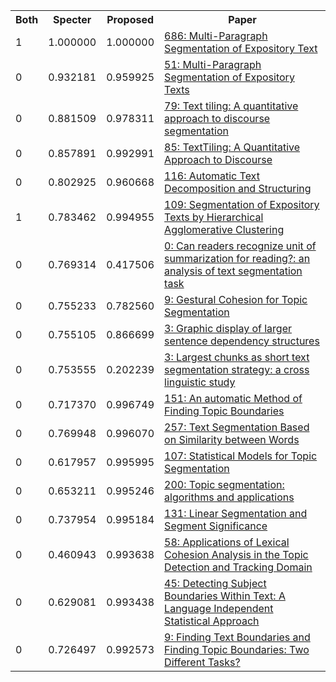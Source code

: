 <html><table><tr>
<th>Both</th>
<th>Specter</th>
<th>Proposed</th>
<th>Paper</th>
</tr>
<tr>
<td>1</td>
<td>1.000000</td>
<td>1.000000</td>
<td><a href="https://www.semanticscholar.org/paper/c92968494a79135c7e8cfb48414312722f14d8a3">686: Multi-Paragraph Segmentation of Expository Text</a></td>
</tr>
<tr>
<td>0</td>
<td>0.932181</td>
<td>0.959925</td>
<td><a href="https://www.semanticscholar.org/paper/f1626b2b04237165f14701be43ca38e91cb04464">51: Multi-Paragraph Segmentation of Expository Texts</a></td>
</tr>
<tr>
<td>0</td>
<td>0.881509</td>
<td>0.978311</td>
<td><a href="https://www.semanticscholar.org/paper/d7b3c8019d8d1dfe6bc1f627c236cd5cab40134c">79: Text tiling: A quantitative approach to discourse segmentation</a></td>
</tr>
<tr>
<td>0</td>
<td>0.857891</td>
<td>0.992991</td>
<td><a href="https://www.semanticscholar.org/paper/f88dded08d63adc2d3a4de48726b0411ef2b74cb">85: TextTiling: A Quantitative Approach to Discourse</a></td>
</tr>
<tr>
<td>0</td>
<td>0.802925</td>
<td>0.960668</td>
<td><a href="https://www.semanticscholar.org/paper/ea0a2d6ceac3868046b3dfe1aac4b8e0076747dc">116: Automatic Text Decomposition and Structuring</a></td>
</tr>
<tr>
<td>1</td>
<td>0.783462</td>
<td>0.994955</td>
<td><a href="https://www.semanticscholar.org/paper/caaa47522e7a9dd4615becd26dacdbdd96136341">109: Segmentation of Expository Texts by Hierarchical Agglomerative Clustering</a></td>
</tr>
<tr>
<td>0</td>
<td>0.769314</td>
<td>0.417506</td>
<td><a href="https://www.semanticscholar.org/paper/bffae16909f4d668f7d38053adcc4ecb55b776bb">0: Can readers recognize unit of summarization for reading?: an analysis of text segmentation task</a></td>
</tr>
<tr>
<td>0</td>
<td>0.755233</td>
<td>0.782560</td>
<td><a href="https://www.semanticscholar.org/paper/d8e402f806c12c41b02dc38fb43941a2a57596e8">9: Gestural Cohesion for Topic Segmentation</a></td>
</tr>
<tr>
<td>0</td>
<td>0.755105</td>
<td>0.866699</td>
<td><a href="https://www.semanticscholar.org/paper/68c6ad8d799e9ae39cd59cf7b774e6cdca1f12e0">3: Graphic display of larger sentence dependency structures</a></td>
</tr>
<tr>
<td>0</td>
<td>0.753555</td>
<td>0.202239</td>
<td><a href="https://www.semanticscholar.org/paper/a0d30171a3e145a38033aef43eac289a86cf910e">3: Largest chunks as short text segmentation strategy: a cross linguistic study</a></td>
</tr>
<tr>
<td>0</td>
<td>0.717370</td>
<td>0.996749</td>
<td><a href="https://www.semanticscholar.org/paper/00ba42ddd5751e053c7646da9ea35b5dc3c7ccbe">151: An automatic Method of Finding Topic Boundaries</a></td>
</tr>
<tr>
<td>0</td>
<td>0.769948</td>
<td>0.996070</td>
<td><a href="https://www.semanticscholar.org/paper/6fc74be27e660130014129c03d5961f974499fcb">257: Text Segmentation Based on Similarity between Words</a></td>
</tr>
<tr>
<td>0</td>
<td>0.617957</td>
<td>0.995995</td>
<td><a href="https://www.semanticscholar.org/paper/7b0a66c2bde7b26372b1aed8d2a3774d74c5f591">107: Statistical Models for Topic Segmentation</a></td>
</tr>
<tr>
<td>0</td>
<td>0.653211</td>
<td>0.995246</td>
<td><a href="https://www.semanticscholar.org/paper/a054482c927253b86573de9fadf34d810cfea6e6">200: Topic segmentation: algorithms and applications</a></td>
</tr>
<tr>
<td>0</td>
<td>0.737954</td>
<td>0.995184</td>
<td><a href="https://www.semanticscholar.org/paper/1f7f40462303a1e6bc9a75647a93b8f7121e780a">131: Linear Segmentation and Segment Significance</a></td>
</tr>
<tr>
<td>0</td>
<td>0.460943</td>
<td>0.993638</td>
<td><a href="https://www.semanticscholar.org/paper/ae3badbd82856bf6f8264d466ca06488f1489ce8">58: Applications of Lexical Cohesion Analysis in the Topic Detection and Tracking Domain</a></td>
</tr>
<tr>
<td>0</td>
<td>0.629081</td>
<td>0.993438</td>
<td><a href="https://www.semanticscholar.org/paper/3d1a95af5ecf746f990ce44b75e19e4ea1246775">45: Detecting Subject Boundaries Within Text: A Language Independent Statistical Approach</a></td>
</tr>
<tr>
<td>0</td>
<td>0.726497</td>
<td>0.992573</td>
<td><a href="https://www.semanticscholar.org/paper/1a3eedc85510a378151cab7de42f5b3b6c1e53a3">9: Finding Text Boundaries and Finding Topic Boundaries: Two Different Tasks?</a></td>
</tr>
</table></html>
